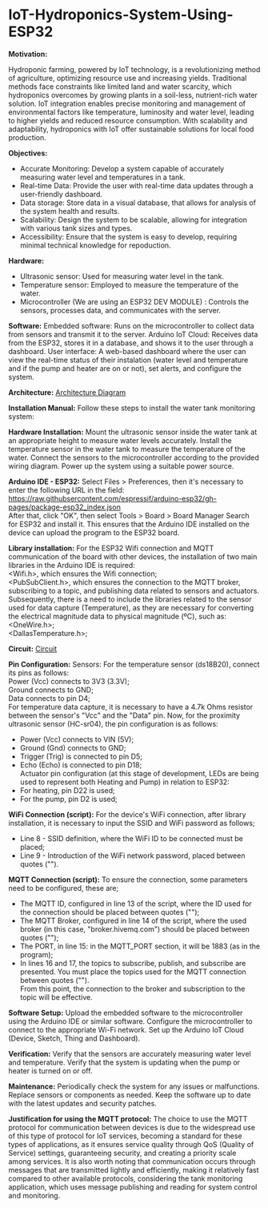 # IoT-Hydroponics-System-Using-ESP32

**Motivation:**

Hydroponic farming, powered by IoT technology, is a revolutionizing method of agriculture, optimizing resource use and increasing yields. Traditional methods face constraints like limited land and water scarcity, which hydroponics overcomes by growing plants in a soil-less, nutrient-rich water solution. IoT integration enables precise monitoring and management of environmental factors like temperature, luminosity and water level, leading to higher yields and reduced resource consumption. With scalability and adaptability, hydroponics with IoT offer sustainable solutions for local food production.

**Objectives:**

* Accurate Monitoring: Develop a system capable of accurately measuring water level and temperatures in a tank.
* Real-time Data: Provide the user with real-time data updates through a user-friendly dashboard.
* Data storage: Store data in a visual database, that allows for analysis of the system health and results.
* Scalability: Design the system to be scalable, allowing for integration with various tank sizes and types.
* Accessibility: Ensure that the system is easy to develop, requiring minimal technical knowledge for repoduction.

**Hardware:**
* Ultrasonic sensor: Used for measuring water level in the tank.
* Temperature sensor: Employed to measure the temperature of the water.
* Microcontroller (We are using an ESP32 DEV MODULE) : Controls the sensors, processes data, and communicates with the server.

**Software:**
Embedded software: Runs on the microcontroller to collect data from sensors and transmit it to the server.
Arduino IoT Cloud: Receives data from the ESP32, stores it in a database, and shows it to the user through a dashboard.
User interface: A web-based dashboard where the user can view the real-time status of their instalation (water level and temperature and if the pump and heater are on or not), set alerts, and configure the system.

**Architecture:** [Architecture Diagram](https://github.com/GuiMaFol/Water-Tank-Monitoring-System-Using-ESP32/blob/main/Architecture.png)

**Installation Manual:**
Follow these steps to install the water tank monitoring system:

**Hardware Installation:**
Mount the ultrasonic sensor inside the water tank at an appropriate height to measure water levels accurately.
Install the temperature sensor in the water tank to measure the temperature of the water.
Connect the sensors to the microcontroller according to the provided wiring diagram.
Power up the system using a suitable power source.

**Arduino IDE - ESP32:**
Select Files > Preferences, then it's necessary to enter the following URL in the field:
https://raw.githubsercontent.com/espressif/arduino-esp32/gh-pages/package-esp32_index.json <br/>
After that, click "OK", then select Tools > Board > Board Manager
Search for ESP32 and install it.
This ensures that the Arduino IDE installed on the device can upload the program to the ESP32 board.

**Library installation:**
For the ESP32 Wifi connection and MQTT communication of the board with other devices, the installation of two main libraries in the Arduino IDE is required:<br/>
<Wifi.h>, which ensures the Wifi connection;<br/>
<PubSubClient.h>, which ensures the connection to the MQTT broker, subscribing to a topic, and publishing data related to sensors and actuators.<br/>
Subsequently, there is a need to include the libraries related to the sensor used for data capture (Temperature), as they are necessary for converting the electrical magnitude data to physical magnitude (ºC), such as:<br/>
<OneWire.h>;<br/>
<DallasTemperature.h>;<br/>

**Circuit:** [Circuit](https://github.com/GuiMaFol/Water-Tank-Monitoring-System-Using-ESP32/blob/main/Circuit.png)

**Pin Configuration:**
Sensors: For the temperature sensor (ds18B20), connect its pins as follows:<br/>
Power (Vcc) connects to 3V3 (3.3V);<br/>
Ground connects to GND;<br/>
Data connects to pin D4;<br/>
For temperature data capture, it is necessary to have a 4.7k Ohms resistor between the sensor's "Vcc" and the "Data" pin. Now, for the proximity ultrasonic sensor (HC-sr04), the pin configuration is as follows:<br/>
- Power (Vcc) connects to VIN (5V);<br/>
- Ground (Gnd) connects to GND;<br/>
- Trigger (Trig) is connected to pin D5;<br/>
- Echo (Echo) is connected to pin D18;<br/>
Actuator pin configuration (at this stage of development, LEDs are being used to represent both Heating and Pump) in relation to ESP32:<br/>
- For heating, pin D22 is used;<br/>
- For the pump, pin D2 is used;<br/>

**WiFi Connection (script):**
For the device's WiFi connection, after library installation, it is necessary to input the SSID and WiFi password as follows;<br/>
- Line 8 - SSID definition, where the WiFi ID to be connected must be placed;<br/>
- Line 9 - Introduction of the WiFi network password, placed between quotes ("").

**MQTT Connection (script):**
To ensure the connection, some parameters need to be configured, these are;<br/>
- The MQTT ID, configured in line 13 of the script, where the ID used for the connection should be placed between quotes ("");<br/>
- The MQTT Broker, configured in line 14 of the script, where the used broker (in this case, "broker.hivemq.com") should be placed between quotes ("");<br/>
- The PORT, in line 15: in the MQTT_PORT section, it will be 1883 (as in the program);<br/>
- In lines 16 and 17, the topics to subscribe, publish, and subscribe are presented. You must place the topics used for the MQTT connection between quotes ("").<br/>
From this point, the connection to the broker and subscription to the topic will be effective.

**Software Setup:**
Upload the embedded software to the microcontroller using the Arduino IDE or similar software.
Configure the microcontroller to connect to the appropriate Wi-Fi network.
Set up the Arduino IoT Cloud (Device, Sketch, Thing and Dashboard).

**Verification:**
Verify that the sensors are accurately measuring water level and temperature.
Verify that the system is updating when the pump or heater is turned on or off.

**Maintenance:**
Periodically check the system for any issues or malfunctions.
Replace sensors or components as needed.
Keep the software up to date with the latest updates and security patches.

**Justification for using the MQTT protocol:**
The choice to use the MQTT protocol for communication between devices is due to the widespread use of this type of protocol for IoT services, becoming a standard for these types of applications, as it ensures service quality through QoS (Quality of Service) settings, guaranteeing security, and creating a priority scale among services. It is also worth noting that communication occurs through messages that are transmitted lightly and efficiently, making it relatively fast compared to other available protocols, considering the tank monitoring application, which uses message publishing and reading for system control and monitoring.
